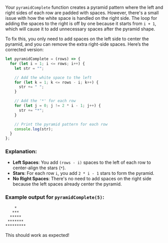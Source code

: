 Your `pyramidComplete` function creates a pyramid pattern where the left and right sides of each row are padded with spaces. However, there's a small issue with how the white space is handled on the right side. The loop for adding the spaces to the right is off by one because it starts from `i + 1`, which will cause it to add unnecessary spaces after the pyramid shape.

To fix this, you only need to add spaces on the left side to center the pyramid, and you can remove the extra right-side spaces. Here’s the corrected version:

```javascript
let pyramidComplete = (rows) => {
  for (let i = 1; i <= rows; i++) {
    let str = "";

    // Add the white space to the left
    for (let k = 1; k <= rows - i; k++) {
      str += " ";
    }

    // Add the '*' for each row
    for (let j = 0; j != 2 * i - 1; j++) {
      str += "*";
    }

    // Print the pyramid pattern for each row
    console.log(str);
  }
};
```

### Explanation:
- **Left Spaces**: You add `(rows - i)` spaces to the left of each row to center-align the stars (`*`).
- **Stars**: For each row `i`, you add `2 * i - 1` stars to form the pyramid.
- **No Right Spaces**: There's no need to add spaces on the right side because the left spaces already center the pyramid.

### Example output for `pyramidComplete(5)`:

```
    *    
   ***   
  *****  
 ******* 
*********
```

This should work as expected!